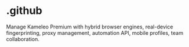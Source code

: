 # .github
Manage Kameleo Premium with hybrid browser engines, real-device fingerprinting, proxy management, automation API, mobile profiles, team collaboration.
